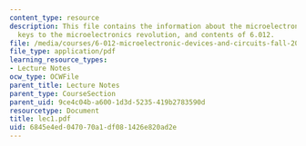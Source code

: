 ```yaml
---
content_type: resource
description: This file contains the information about the microelectronics revolution,
  keys to the microelectronics revolution, and contents of 6.012.
file: /media/courses/6-012-microelectronic-devices-and-circuits-fall-2005/6845e4ed047070a1df081426e820ad2e_lec1.pdf
file_type: application/pdf
learning_resource_types:
- Lecture Notes
ocw_type: OCWFile
parent_title: Lecture Notes
parent_type: CourseSection
parent_uid: 9ce4c04b-a600-1d3d-5235-419b2783590d
resourcetype: Document
title: lec1.pdf
uid: 6845e4ed-0470-70a1-df08-1426e820ad2e
---
```

